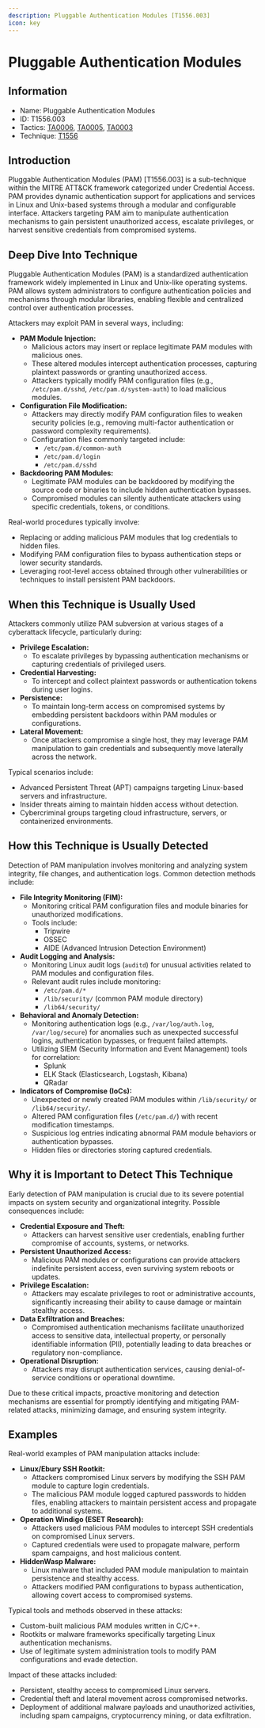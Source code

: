 ```yaml
---
description: Pluggable Authentication Modules [T1556.003]
icon: key
---
```


# Pluggable Authentication Modules

## Information

* Name: Pluggable Authentication Modules
* ID: T1556.003
* Tactics: [TA0006](../), [TA0005](../../ta0005/), [TA0003](../../ta0003/)
* Technique: [T1556](./)

## Introduction

Pluggable Authentication Modules (PAM) \[T1556.003] is a sub-technique within the MITRE ATT\&CK framework categorized under Credential Access. PAM provides dynamic authentication support for applications and services in Linux and Unix-based systems through a modular and configurable interface. Attackers targeting PAM aim to manipulate authentication mechanisms to gain persistent unauthorized access, escalate privileges, or harvest sensitive credentials from compromised systems.

## Deep Dive Into Technique

Pluggable Authentication Modules (PAM) is a standardized authentication framework widely implemented in Linux and Unix-like operating systems. PAM allows system administrators to configure authentication policies and mechanisms through modular libraries, enabling flexible and centralized control over authentication processes.

Attackers may exploit PAM in several ways, including:

* **PAM Module Injection:**
  * Malicious actors may insert or replace legitimate PAM modules with malicious ones.
  * These altered modules intercept authentication processes, capturing plaintext passwords or granting unauthorized access.
  * Attackers typically modify PAM configuration files (e.g., `/etc/pam.d/sshd`, `/etc/pam.d/system-auth`) to load malicious modules.
* **Configuration File Modification:**
  * Attackers may directly modify PAM configuration files to weaken security policies (e.g., removing multi-factor authentication or password complexity requirements).
  * Configuration files commonly targeted include:
    * `/etc/pam.d/common-auth`
    * `/etc/pam.d/login`
    * `/etc/pam.d/sshd`
* **Backdooring PAM Modules:**
  * Legitimate PAM modules can be backdoored by modifying the source code or binaries to include hidden authentication bypasses.
  * Compromised modules can silently authenticate attackers using specific credentials, tokens, or conditions.

Real-world procedures typically involve:

* Replacing or adding malicious PAM modules that log credentials to hidden files.
* Modifying PAM configuration files to bypass authentication steps or lower security standards.
* Leveraging root-level access obtained through other vulnerabilities or techniques to install persistent PAM backdoors.

## When this Technique is Usually Used

Attackers commonly utilize PAM subversion at various stages of a cyberattack lifecycle, particularly during:

* **Privilege Escalation:**
  * To escalate privileges by bypassing authentication mechanisms or capturing credentials of privileged users.
* **Credential Harvesting:**
  * To intercept and collect plaintext passwords or authentication tokens during user logins.
* **Persistence:**
  * To maintain long-term access on compromised systems by embedding persistent backdoors within PAM modules or configurations.
* **Lateral Movement:**
  * Once attackers compromise a single host, they may leverage PAM manipulation to gain credentials and subsequently move laterally across the network.

Typical scenarios include:

* Advanced Persistent Threat (APT) campaigns targeting Linux-based servers and infrastructure.
* Insider threats aiming to maintain hidden access without detection.
* Cybercriminal groups targeting cloud infrastructure, servers, or containerized environments.

## How this Technique is Usually Detected

Detection of PAM manipulation involves monitoring and analyzing system integrity, file changes, and authentication logs. Common detection methods include:

* **File Integrity Monitoring (FIM):**
  * Monitoring critical PAM configuration files and module binaries for unauthorized modifications.
  * Tools include:
    * Tripwire
    * OSSEC
    * AIDE (Advanced Intrusion Detection Environment)
* **Audit Logging and Analysis:**
  * Monitoring Linux audit logs (`auditd`) for unusual activities related to PAM modules and configuration files.
  * Relevant audit rules include monitoring:
    * `/etc/pam.d/*`
    * `/lib/security/` (common PAM module directory)
    * `/lib64/security/`
* **Behavioral and Anomaly Detection:**
  * Monitoring authentication logs (e.g., `/var/log/auth.log`, `/var/log/secure`) for anomalies such as unexpected successful logins, authentication bypasses, or frequent failed attempts.
  * Utilizing SIEM (Security Information and Event Management) tools for correlation:
    * Splunk
    * ELK Stack (Elasticsearch, Logstash, Kibana)
    * QRadar
* **Indicators of Compromise (IoCs):**
  * Unexpected or newly created PAM modules within `/lib/security/` or `/lib64/security/`.
  * Altered PAM configuration files (`/etc/pam.d/`) with recent modification timestamps.
  * Suspicious log entries indicating abnormal PAM module behaviors or authentication bypasses.
  * Hidden files or directories storing captured credentials.

## Why it is Important to Detect This Technique

Early detection of PAM manipulation is crucial due to its severe potential impacts on system security and organizational integrity. Possible consequences include:

* **Credential Exposure and Theft:**
  * Attackers can harvest sensitive user credentials, enabling further compromise of accounts, systems, or networks.
* **Persistent Unauthorized Access:**
  * Malicious PAM modules or configurations can provide attackers indefinite persistent access, even surviving system reboots or updates.
* **Privilege Escalation:**
  * Attackers may escalate privileges to root or administrative accounts, significantly increasing their ability to cause damage or maintain stealthy access.
* **Data Exfiltration and Breaches:**
  * Compromised authentication mechanisms facilitate unauthorized access to sensitive data, intellectual property, or personally identifiable information (PII), potentially leading to data breaches or regulatory non-compliance.
* **Operational Disruption:**
  * Attackers may disrupt authentication services, causing denial-of-service conditions or operational downtime.

Due to these critical impacts, proactive monitoring and detection mechanisms are essential for promptly identifying and mitigating PAM-related attacks, minimizing damage, and ensuring system integrity.

## Examples

Real-world examples of PAM manipulation attacks include:

* **Linux/Ebury SSH Rootkit:**
  * Attackers compromised Linux servers by modifying the SSH PAM module to capture login credentials.
  * The malicious PAM module logged captured passwords to hidden files, enabling attackers to maintain persistent access and propagate to additional systems.
* **Operation Windigo (ESET Research):**
  * Attackers used malicious PAM modules to intercept SSH credentials on compromised Linux servers.
  * Captured credentials were used to propagate malware, perform spam campaigns, and host malicious content.
* **HiddenWasp Malware:**
  * Linux malware that included PAM module manipulation to maintain persistence and stealthy access.
  * Attackers modified PAM configurations to bypass authentication, allowing covert access to compromised systems.

Typical tools and methods observed in these attacks:

* Custom-built malicious PAM modules written in C/C++.
* Rootkits or malware frameworks specifically targeting Linux authentication mechanisms.
* Use of legitimate system administration tools to modify PAM configurations and evade detection.

Impact of these attacks included:

* Persistent, stealthy access to compromised Linux servers.
* Credential theft and lateral movement across compromised networks.
* Deployment of additional malware payloads and unauthorized activities, including spam campaigns, cryptocurrency mining, or data exfiltration.
